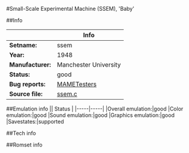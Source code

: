 #Small-Scale Experimental Machine (SSEM), 'Baby'

##Info

||Info|
|-----|-----|
|**Setname:**|ssem
|**Year:**|1948
|**Manufacturer:**|Manchester University
|**Status:**|good
|**Bug reports:**|[MAMETesters](http://mametesters.org/view_all_set.php?type=1&temporary=y&search=ssem.c)
|**Source file:**|[ssem.c](https://github.com/mamedev/mame/blob/master/src/mess/drivers/ssem.c)

##Emulation info
|| Status |
|-----|-----|
|Overall emulation:|good
|Color emulation:|good
|Sound emulation:|good
|Graphics emulation:|good
|Savestates:|supported

##Tech info

##Romset info

<!--- START OF EDITED COMMENT DO NOT TOUCH TEXT ABOVE-->
